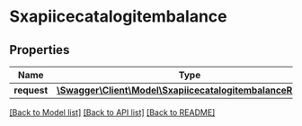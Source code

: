 # Sxapiicecatalogitembalance

## Properties
Name | Type | Description | Notes
------------ | ------------- | ------------- | -------------
**request** | [**\Swagger\Client\Model\SxapiicecatalogitembalanceRequest**](SxapiicecatalogitembalanceRequest.md) |  | [optional] 

[[Back to Model list]](../README.md#documentation-for-models) [[Back to API list]](../README.md#documentation-for-api-endpoints) [[Back to README]](../README.md)


